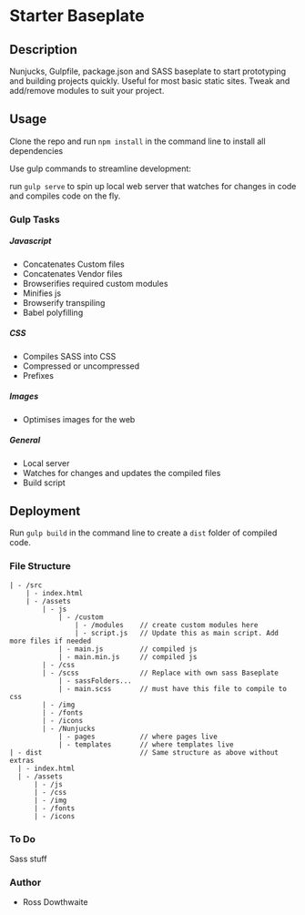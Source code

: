 # Starter Baseplate

## Description

Nunjucks, Gulpfile, package.json and SASS baseplate to start prototyping and building projects quickly. Useful for most basic static sites. Tweak and add/remove modules to suit your project.

## Usage

Clone the repo and run `npm install` in the command line to install all dependencies

Use gulp commands to streamline development:

run `gulp serve` to spin up local web server that watches for changes in code and compiles code on the fly.

### Gulp Tasks

##### Javascript
- Concatenates Custom files
- Concatenates Vendor files
- Browserifies required custom modules
- Minifies js
- Browserify transpiling
- Babel polyfilling

##### CSS
- Compiles SASS into CSS
- Compressed or uncompressed
- Prefixes

##### Images
- Optimises images for the web

##### General
- Local server
- Watches for changes and updates the compiled files
- Build script

## Deployment

Run `gulp build` in the command line to create a `dist` folder of compiled code.

### File Structure
```
| - /src
    | - index.html  
    | - /assets
        | - js
            | - /custom
                | - /modules    // create custom modules here
                | - script.js   // Update this as main script. Add more files if needed
            | - main.js         // compiled js
            | - main.min.js     // compiled js
        | - /css
        | - /scss               // Replace with own sass Baseplate
            | - sassFolders...
            | - main.scss       // must have this file to compile to css
        | - /img
        | - /fonts
        | - /icons
        | - /Nunjucks
            | - pages           // where pages live
            | - templates       // where templates live
| - dist                        // Same structure as above without extras
  | - index.html  
  | - /assets
      | - /js
      | - /css
      | - /img
      | - /fonts
      | - /icons
```
### To Do

Sass stuff

### Author

* Ross Dowthwaite
